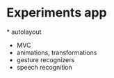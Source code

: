 # Experiments app

* autolayout
* MVC
* animations, transformations
* gesture recognizers
* speech recognition

